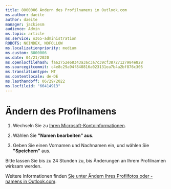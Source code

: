 ```yaml
---
title: 8000006 Ändern des Profilnamens in Outlook.com
ms.author: daeite
author: daeite
manager: jackiesm
audience: Admin
ms.topic: article
ms.service: o365-administration
ROBOTS: NOINDEX, NOFOLLOW
ms.localizationpriority: medium
ms.custom: 8000006
ms.date: 04/21/2020
ms.openlocfilehash: fa62752e68343a3ac3a7c39cf38727127984e828
ms.sourcegitcommit: c4e8c29a94f840816a023131ea7b4a2bf876c305
ms.translationtype: MT
ms.contentlocale: de-DE
ms.lasthandoff: 06/29/2022
ms.locfileid: "66414913"
---
```

# <a name="change-your-profile-name"></a>Ändern des Profilnamens

1. Wechseln Sie zu [Ihren Microsoft-Kontoinformationen](https://go.microsoft.com/fwlink/p/?linkid=860841).
    
2. Wählen Sie **"Namen bearbeiten" aus**. 
    
3. Geben Sie einen Vornamen und Nachnamen ein, und wählen Sie **"Speichern"** aus. 
    
Bitte lassen Sie bis zu 24 Stunden zu, bis Änderungen an Ihrem Profilnamen wirksam werden.
  
Weitere Informationen finden [Sie unter Ändern Ihres Profilfotos oder -namens in Outlook.com](https://go.microsoft.com/fwlink/?linkid=873110).
  

